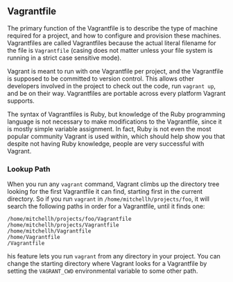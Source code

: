 ## Vagrantfile

The primary function of the Vagrantfile is to describe the type of machine required for a project, and how to configure and provision these machines. Vagrantfiles are called Vagrantfiles because the actual literal filename for the file is `Vagrantfile` (casing does not matter unless your file system is running in a strict case sensitive mode).

Vagrant is meant to run with one Vagrantfile per project, and the Vagrantfile is supposed to be committed to version control. This allows other developers involved in the project to check out the code, run `vagrant up`, and be on their way. Vagrantfiles are portable across every platform Vagrant supports.

The syntax of Vagrantfiles is Ruby, but knowledge of the Ruby programming language is not necessary to make modifications to the Vagrantfile, since it is mostly simple variable assignment. In fact, Ruby is not even the most popular community Vagrant is used within, which should help show you that despite not having Ruby knowledge, people are very successful with Vagrant.

### Lookup Path

When you run any `vagrant` command, Vagrant climbs up the directory tree looking for the first Vagrantfile it can find, starting first in the current directory. So if you run `vagrant` in `/home/mitchellh/projects/foo`, it will search the following paths in order for a Vagrantfile, until it finds one:

```
/home/mitchellh/projects/foo/Vagrantfile
/home/mitchellh/projects/Vagrantfile
/home/mitchellh/Vagrantfile
/home/Vagrantfile
/Vagrantfile
```

his feature lets you run `vagrant` from any directory in your project.
You can change the starting directory where Vagrant looks for a Vagrantfile by setting the `VAGRANT_CWD` environmental variable to some other path.